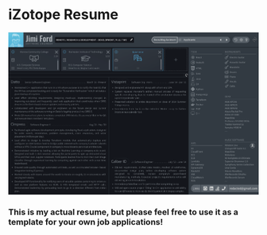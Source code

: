 # iZotope Resume

![Resume Screenshot](/assets/resume-screenshot.png?raw=true)

### This is my actual resume, but please feel free to use it as a template for your own job applications! 